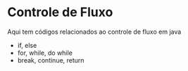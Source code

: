 # Controle de Fluxo

Aqui tem códigos relacionados ao controle de fluxo em java

- if, else
- for, while, do while
- break, continue, return
